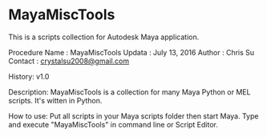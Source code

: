 # MayaMiscTools
This is a scripts collection for Autodesk Maya application.

Procedure Name : MayaMiscTools
Updata : July 13, 2016
Author : Chris Su
Contact : crystalsu2008@gmail.com

History:
  v1.0

Description:
  MayaMiscTools is a collection for many Maya Python or MEL scripts. It's witten in Python.

How to use:
  Put all scripts in your Maya scripts folder then start Maya. Type and execute "MayaMiscTools" in command line or Script Editor.
